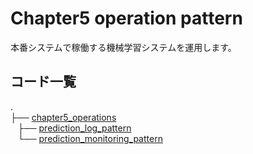 # Chapter5 operation pattern

本番システムで稼働する機械学習システムを運用します。

## コード一覧

.</br>
├── [chapter5_operations](./)</br>
    ├── [prediction_log_pattern](./prediction_log_pattern)</br>
    └── [prediction_monitoring_pattern](./prediction_monitoring_pattern)</br>

